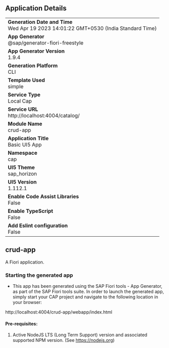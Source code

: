 ## Application Details
|               |
| ------------- |
|**Generation Date and Time**<br>Wed Apr 19 2023 14:01:22 GMT+0530 (India Standard Time)|
|**App Generator**<br>@sap/generator-fiori-freestyle|
|**App Generator Version**<br>1.9.4|
|**Generation Platform**<br>CLI|
|**Template Used**<br>simple|
|**Service Type**<br>Local Cap|
|**Service URL**<br>http://localhost:4004/catalog/
|**Module Name**<br>crud-app|
|**Application Title**<br>Basic UI5 App|
|**Namespace**<br>cap|
|**UI5 Theme**<br>sap_horizon|
|**UI5 Version**<br>1.112.1|
|**Enable Code Assist Libraries**<br>False|
|**Enable TypeScript**<br>False|
|**Add Eslint configuration**<br>False|

## crud-app

A Fiori application.

### Starting the generated app

-   This app has been generated using the SAP Fiori tools - App Generator, as part of the SAP Fiori tools suite.  In order to launch the generated app, simply start your CAP project and navigate to the following location in your browser:

http://localhost:4004/crud-app/webapp/index.html

#### Pre-requisites:

1. Active NodeJS LTS (Long Term Support) version and associated supported NPM version.  (See https://nodejs.org)


